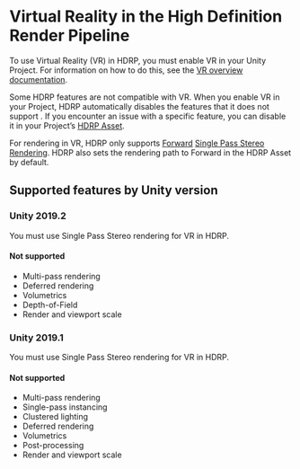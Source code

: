 # Virtual Reality in the High Definition Render Pipeline

To use Virtual Reality (VR) in HDRP, you must enable VR in your Unity Project. For information on how to do this, see the [VR overview documentation](https://docs.unity3d.com/Manual/VROverview.html).

Some HDRP features are not compatible with VR. When you enable VR in your Project, HDRP automatically disables the features that it does not support . If you encounter an issue with a specific feature, you can disable it in your Project’s [HDRP Asset](https://github.com/Unity-Technologies/ScriptableRenderPipeline/wiki/HDRP-Asset).

For rendering in VR, HDRP only supports [Forward](https://github.com/Unity-Technologies/ScriptableRenderPipeline/wiki/Forward-And-Deferred-Rendering) [Single Pass Stereo Rendering](https://docs.unity3d.com/Manual/SinglePassStereoRendering.html). HDRP also sets the rendering path to Forward in the HDRP Asset by default.

## Supported features by Unity version

### Unity 2019.2

You must use Single Pass Stereo rendering for VR in HDRP.

#### Not supported

- Multi-pass rendering
- Deferred rendering
- Volumetrics
- Depth-of-Field
- Render and viewport scale

### Unity 2019.1

You must use Single Pass Stereo rendering for VR in HDRP.

#### Not supported

- Multi-pass rendering
- Single-pass instancing
- Clustered lighting
- Deferred rendering
- Volumetrics
- Post-processing
- Render and viewport scale